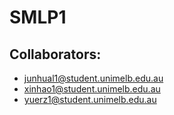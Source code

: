 # SMLP1
## Collaborators:
- junhual1@student.unimelb.edu.au
- xinhao1@student.unimelb.edu.au
- yuerz1@student.unimelb.edu.au